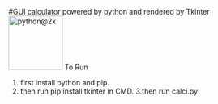 #GUI calculator powered by python and rendered by Tkinter
<img width="107" alt="python@2x" src="https://user-images.githubusercontent.com/63045639/98789168-f3f24f00-2427-11eb-9ecc-3a172e097e2d.png">
To Run 
1. first install python and pip.
2. then run pip install tkinter in CMD.
3.then run calci.py
